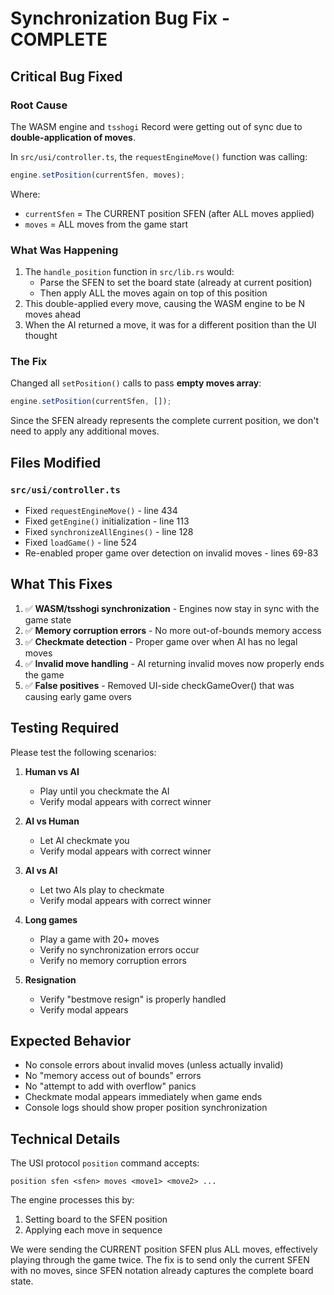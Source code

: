 # Synchronization Bug Fix - COMPLETE

## Critical Bug Fixed

### Root Cause
The WASM engine and `tsshogi` Record were getting out of sync due to **double-application of moves**.

In `src/usi/controller.ts`, the `requestEngineMove()` function was calling:
```typescript
engine.setPosition(currentSfen, moves);
```

Where:
- `currentSfen` = The CURRENT position SFEN (after ALL moves applied)
- `moves` = ALL moves from the game start

### What Was Happening
1. The `handle_position` function in `src/lib.rs` would:
   - Parse the SFEN to set the board state (already at current position)
   - Then apply ALL the moves again on top of this position
2. This double-applied every move, causing the WASM engine to be N moves ahead
3. When the AI returned a move, it was for a different position than the UI thought

### The Fix
Changed all `setPosition()` calls to pass **empty moves array**:
```typescript
engine.setPosition(currentSfen, []);
```

Since the SFEN already represents the complete current position, we don't need to apply any additional moves.

## Files Modified

### `src/usi/controller.ts`
- Fixed `requestEngineMove()` - line 434
- Fixed `getEngine()` initialization - line 113  
- Fixed `synchronizeAllEngines()` - line 128
- Fixed `loadGame()` - line 524
- Re-enabled proper game over detection on invalid moves - lines 69-83

## What This Fixes

1. ✅ **WASM/tsshogi synchronization** - Engines now stay in sync with the game state
2. ✅ **Memory corruption errors** - No more out-of-bounds memory access
3. ✅ **Checkmate detection** - Proper game over when AI has no legal moves
4. ✅ **Invalid move handling** - AI returning invalid moves now properly ends the game
5. ✅ **False positives** - Removed UI-side checkGameOver() that was causing early game overs

## Testing Required

Please test the following scenarios:

1. **Human vs AI**
   - Play until you checkmate the AI
   - Verify modal appears with correct winner
   
2. **AI vs Human**
   - Let AI checkmate you  
   - Verify modal appears with correct winner

3. **AI vs AI**
   - Let two AIs play to checkmate
   - Verify modal appears with correct winner

4. **Long games**
   - Play a game with 20+ moves
   - Verify no synchronization errors occur
   - Verify no memory corruption errors

5. **Resignation**
   - Verify "bestmove resign" is properly handled
   - Verify modal appears

## Expected Behavior

- No console errors about invalid moves (unless actually invalid)
- No "memory access out of bounds" errors
- No "attempt to add with overflow" panics
- Checkmate modal appears immediately when game ends
- Console logs should show proper position synchronization

## Technical Details

The USI protocol `position` command accepts:
```
position sfen <sfen> moves <move1> <move2> ...
```

The engine processes this by:
1. Setting board to the SFEN position
2. Applying each move in sequence

We were sending the CURRENT position SFEN plus ALL moves, effectively playing through the game twice. The fix is to send only the current SFEN with no moves, since SFEN notation already captures the complete board state.

